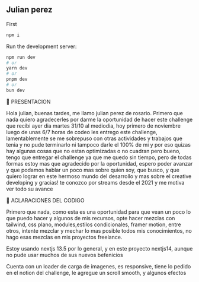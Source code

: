 
## Julian perez
First 
```bash
npm i
```
Run the development server:

```bash
npm run dev
# or
yarn dev
# or
pnpm dev
# or
bun dev
```

📝 PRESENTACION

Hola julian, buenas tardes, me llamo julian perez de rosario. Primero que nada quiero agradecerles por darme la oportunidad de hacer este challenge que recibi ayer dia martes 31/10 al mediodia, hoy primero de noviembre luego de unas 6/7 horas de codeo les entrego este challenge, lamentablemente se me sobrepuso con otras actividades y trabajos que tenia y no pude terminarlo ni tampoco darle el 100% de mi y por eso quizas hay algunas cosas que no estan optimizadas o no cuadran pero bueno, tengo que entregar el challenge ya que me quedo sin tiempo, pero de todas formas estoy mas que agradecido por la oportunidad, espero poder avanzar y que podamos hablar un poco mas sobre quien soy, que busco, y que quiero lograr en este hermoso mundo del desarrollo y mas sobre el creative developing y gracias! te conozco por streams desde el 2021 y me motiva ver todo su avance



📝 ACLARACIONES DEL CODIGO

Primero que nada, como esta es una oportunidad para que vean un poco lo que puedo hacer y algunos de mis recursos, opte hacer mezclas con tailwind, css plano, modules,estilos condicionales, framer motion, entre otros, intente mezclar y mechar lo mas posible todos mis conocimientos, no hago esas mezclas en mis proyectos freelance.

Estoy usando nextjs 13.5 por lo general, y en este proyecto nextjs14, aunque no pude usar muchos de sus nuevos befenicios

Cuenta con un loader de carga de imagenes, es responsive, tiene lo pedido en el notion del challenge, le agregue un scroll smooth, y algunos efectos





